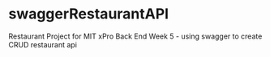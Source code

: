 # swaggerRestaurantAPI
Restaurant Project for MIT xPro Back End Week 5 - using swagger to create CRUD restaurant api
